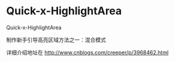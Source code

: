 Quick-x-HighlightArea
=====================

Quick-x-HighlightArea

制作新手引导高亮区域方法之一：混合模式

详细介绍地址在 
http://www.cnblogs.com/creeper/p/3968462.html

